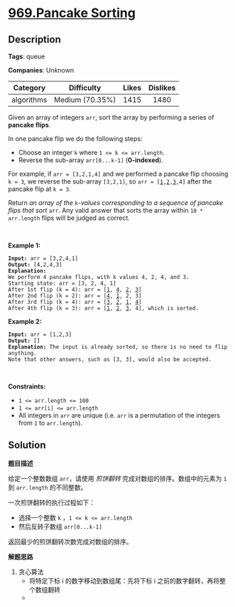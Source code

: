 # [969.Pancake Sorting](https://leetcode.com/problems/pancake-sorting/description/)

## Description

**Tags**: queue

**Companies**: Unknown

|  Category  |   Difficulty    | Likes | Dislikes |
| :--------: | :-------------: | :---: | :------: |
| algorithms | Medium (70.35%) | 1415  |   1480   |

<p>Given an array of integers <code>arr</code>, sort the array by performing a series of <strong>pancake flips</strong>.</p>
<p>In one pancake flip we do the following steps:</p>
<ul>
  <li>Choose an integer <code>k</code> where <code>1 &lt;= k &lt;= arr.length</code>.</li>
  <li>Reverse the sub-array <code>arr[0...k-1]</code> (<strong>0-indexed</strong>).</li>
</ul>
<p>For example, if <code>arr = [3,2,1,4]</code> and we performed a pancake flip choosing <code>k = 3</code>, we reverse the sub-array <code>[3,2,1]</code>, so <code>arr = [<u>1</u>,<u>2</u>,<u>3</u>,4]</code> after the pancake flip at <code>k = 3</code>.</p>
<p>Return <em>an array of the </em><code>k</code><em>-values corresponding to a sequence of pancake flips that sort </em><code>arr</code>. Any valid answer that sorts the array within <code>10 * arr.length</code> flips will be judged as correct.</p>
<p>&nbsp;</p>
<p><strong class="example">Example 1:</strong></p>
<pre><code><strong>Input:</strong> arr = [3,2,4,1]
<strong>Output:</strong> [4,2,4,3]
<strong>Explanation: </strong>
We perform 4 pancake flips, with k values 4, 2, 4, and 3.
Starting state: arr = [3, 2, 4, 1]
After 1st flip (k = 4): arr = [<u>1</u>, <u>4</u>, <u>2</u>, <u>3</u>]
After 2nd flip (k = 2): arr = [<u>4</u>, <u>1</u>, 2, 3]
After 3rd flip (k = 4): arr = [<u>3</u>, <u>2</u>, <u>1</u>, <u>4</u>]
After 4th flip (k = 3): arr = [<u>1</u>, <u>2</u>, <u>3</u>, 4], which is sorted.</code></pre>
<p><strong class="example">Example 2:</strong></p>
<pre><code><strong>Input:</strong> arr = [1,2,3]
<strong>Output:</strong> []
<strong>Explanation: </strong>The input is already sorted, so there is no need to flip anything.
Note that other answers, such as [3, 3], would also be accepted.</code></pre>
<p>&nbsp;</p>
<p><strong>Constraints:</strong></p>
<ul>
  <li><code>1 &lt;= arr.length &lt;= 100</code></li>
  <li><code>1 &lt;= arr[i] &lt;= arr.length</code></li>
  <li>All integers in <code>arr</code> are unique (i.e. <code>arr</code> is a permutation of the integers from <code>1</code> to <code>arr.length</code>).</li>
</ul>

## Solution

**题目描述**

给定一个整数数组 `arr`，请使用 *煎饼翻转* 完成对数组的排序。数组中的元素为 `1` 到 `arr.length` 的不同整数。

一次煎饼翻转的执行过程如下：

- 选择一个整数 `k` ，`1 <= k <= arr.length`
- 然后反转子数组 `arr[0...k-1]`

返回最少的煎饼翻转次数完成对数组的排序。

**解题思路**

1. 贪心算法
   - 将特定下标 i 的数字移动到数组尾：先将下标 i 之前的数字翻转，再将整个数组翻转
   -
